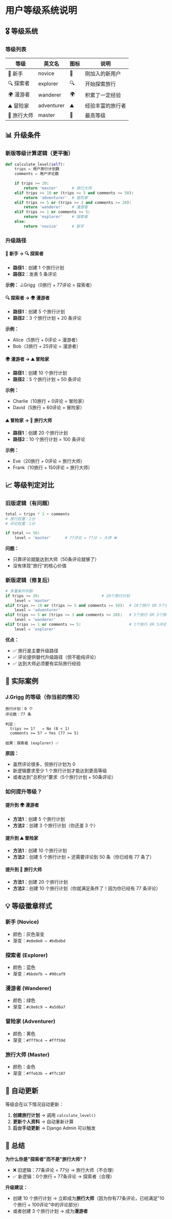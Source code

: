 # 用户等级系统说明

## 🎖️ 等级系统

### 等级列表

| 等级 | 英文名 | 图标 | 说明 |
|------|--------|------|------|
| 🌱 新手 | novice | 🌱 | 刚加入的新用户 |
| 🔍 探索者 | explorer | 🔍 | 开始探索旅行 |
| 🌍 漫游者 | wanderer | 🌍 | 积累了一定经验 |
| ⛰️ 冒险家 | adventurer | ⛰️ | 经验丰富的旅行者 |
| 👑 旅行大师 | master | 👑 | 最高等级 |

## 📊 升级条件

### 新版等级计算逻辑（更平衡）

```python
def calculate_level(self):
    trips = 用户旅行计划数
    comments = 用户评论数
    
    if trips >= 20:
        return 'master'      # 旅行大师
    elif trips >= 10 or (trips >= 5 and comments >= 50):
        return 'adventurer'  # 冒险家
    elif trips >= 5 or (trips >= 3 and comments >= 20):
        return 'wanderer'    # 漫游者
    elif trips >= 1 or comments >= 5:
        return 'explorer'    # 探索者
    else:
        return 'novice'      # 新手
```

### 升级路径

#### 🌱 新手 → 🔍 探索者
- **路径1**：创建 1 个旅行计划
- **路径2**：发表 5 条评论

**示例：** J.Grigg（0旅行 + 77评论 = 探索者）

#### 🔍 探索者 → 🌍 漫游者
- **路径1**：创建 5 个旅行计划
- **路径2**：3 个旅行计划 + 20 条评论

**示例：**
- Alice（5旅行 + 0评论 = 漫游者）
- Bob（3旅行 + 25评论 = 漫游者）

#### 🌍 漫游者 → ⛰️ 冒险家
- **路径1**：创建 10 个旅行计划
- **路径2**：5 个旅行计划 + 50 条评论

**示例：**
- Charlie（10旅行 + 0评论 = 冒险家）
- David（5旅行 + 60评论 = 冒险家）

#### ⛰️ 冒险家 → 👑 旅行大师
- **路径1**：创建 20 个旅行计划
- **路径2**：10 个旅行计划 + 100 条评论

**示例：**
- Eve（20旅行 + 0评论 = 旅行大师）
- Frank（10旅行 + 150评论 = 旅行大师）

## 📈 等级判定对比

### 旧版逻辑（有问题）

```python
total = trips * 2 + comments
# 旅行权重：2分
# 评论权重：1分

if total >= 50:
    level = 'master'      # 77评论 = 77分 → 大师 ❌
```

**问题：**
- 只靠评论就能达到大师（50条评论就够了）
- 没有体现"旅行"的核心价值

### 新版逻辑（修复后）

```python
# 多重条件判断
if trips >= 20:                           # 20个旅行计划
    level = 'master'
elif trips >= 10 or (trips >= 5 and comments >= 50):  # 10个旅行 OR 5个旅行+50评论
    level = 'adventurer'
elif trips >= 5 or (trips >= 3 and comments >= 20):   # 5个旅行 OR 3个旅行+20评论
    level = 'wanderer'
elif trips >= 1 or comments >= 5:                     # 1个旅行 OR 5评论
    level = 'explorer'
```

**优点：**
- ✅ 旅行是主要升级路径
- ✅ 评论提供替代升级路径（但不能纯评论）
- ✅ 达到大师必须要有实际旅行经验

## 🎯 实际案例

### J.Grigg 的等级（你当前的情况）

```
旅行计划：0 个
评论数：77 条

判定：
  trips >= 1?   → No (0 < 1)
  comments >= 5? → Yes (77 >= 5)
  
结果：探索者 (explorer) ✅
```

**原因：**
- 虽然评论很多，但旅行计划为 0
- 新逻辑要求至少 1 个旅行计划才能达到更高等级
- 或者达到"总积分"要求（5个旅行计划 + 50条评论）

### 如何提升等级？

#### 提升到 🌍 漫游者
- **方法1**：创建 5 个旅行计划
- **方法2**：创建 3 个旅行计划（你还差 3 个）

#### 提升到 ⛰️ 冒险家
- **方法1**：创建 10 个旅行计划
- **方法2**：创建 5 个旅行计划 + 还需要评论到 50 条（你已经有 77 条了）

#### 提升到 👑 旅行大师
- **方法1**：创建 20 个旅行计划
- **方法2**：创建 10 个旅行计划（你就满足条件了！因为你已经有 77 条评论）

## 💡 等级徽章样式

### 新手 (Novice)
- 颜色：灰色渐变
- 渐变：`#e0e0e0 → #bdbdbd`

### 探索者 (Explorer)
- 颜色：蓝色
- 渐变：`#bbdefb → #90caf9`

### 漫游者 (Wanderer)
- 颜色：绿色
- 渐变：`#c8e6c9 → #a5d6a7`

### 冒险家 (Adventurer)
- 颜色：黄色
- 渐变：`#fff9c4 → #fff59d`

### 旅行大师 (Master)
- 颜色：金色
- 渐变：`#ffeb3b → #ffc107`

## 🔄 自动更新

等级会在以下情况自动更新：

1. **创建旅行计划** → 调用 `calculate_level()`
2. **更新个人资料** → 自动重新计算
3. **后台手动更新** → Django Admin 可以触发

## 📝 总结

**为什么你是"探索者"而不是"旅行大师"？**

- ❌ 旧逻辑：77条评论 = 77分 → 旅行大师（不合理）
- ✅ 新逻辑：0个旅行 + 77条评论 → 探索者（合理）

**升级建议：**
- 创建 10 个旅行计划 → 立即成为**旅行大师**（因为你有77条评论，已经满足"10个旅行 + 100评论"中的评论部分）
- 或者创建 3 个旅行计划 → 成为**漫游者**

